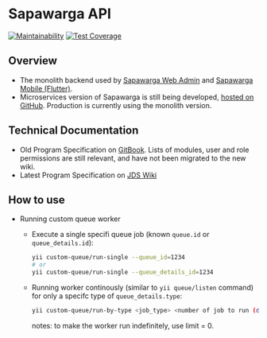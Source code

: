 # Sapawarga API

[![Maintainability](https://api.codeclimate.com/v1/badges/bd503eca20b4d9ddad1e/maintainability)](https://codeclimate.com/github/jabardigitalservice/sapawarga-app/maintainability)
[![Test Coverage](https://api.codeclimate.com/v1/badges/bd503eca20b4d9ddad1e/test_coverage)](https://codeclimate.com/github/jabardigitalservice/sapawarga-app/test_coverage)

## Overview
- The monolith backend used by [Sapawarga Web Admin](https://gitlab.com/jdsteam/sapa-warga/sapawarga-webadmin) and [Sapawarga Mobile (Flutter)](https://gitlab.com/jdsteam/sapa-warga/sapawarga-flutter).
- Microservices version of Sapawarga is still being developed, [hosted on GitHub](https://github.com/sapawarga). Production is currently using the monolith version.

## Technical Documentation
- Old Program Specification on [GitBook](https://jabardigitalservice.gitbook.io/sapawarga). Lists of modules, user and role permissions are still relevant, and have not been migrated to the new wiki.
- Latest Program Specification on [JDS Wiki](https://wiki.digitalservice.id/doc/5-backendapi-BKlNpyzk96)

## How to use

- Running custom queue worker
  - Execute a single specifi queue job (known `queue.id` or `queue_details.id`):

    ```bash
    yii custom-queue/run-single --queue_id=1234
    # or
    yii custom-queue/run-single --queue_details_id=1234
    ```

  - Running worker continously (similar to `yii queue/listen` command) for only a specifc type of `queue_details.type`:

    ```bash
    yii custom-queue/run-by-type <job_type> <number of job to run (default=1)> <delay in seconds (default=3)>
    ```

    notes: to make the worker run indefinitely, use limit = 0.
